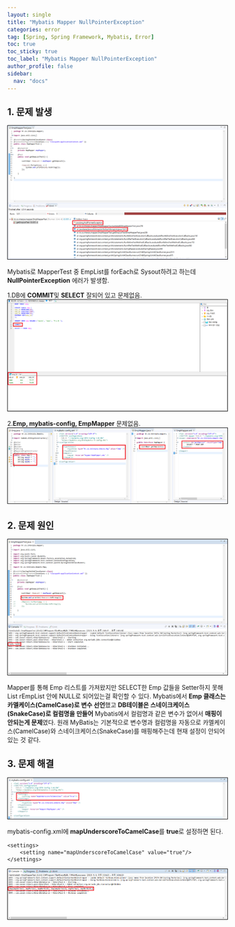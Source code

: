 ```yaml
---
layout: single
title: "Mybatis Mapper NullPointerException"
categories: error
tag: [Spring, Spring Framework, Mybatis, Error]
toc: true
toc_sticky: true
toc_label: "Mybatis Mapper NullPointerException"
author_profile: false
sidebar:
  nav: "docs"
---
```


## 1. 문제 발생

<img src="/images/2023-09-06-17th/image-20230906112908092.png" alt="image-20230906112908092" style="border:1px solid black;"/>

Mybatis로 MapperTest 중 EmpList를 forEach로 Sysout하려고 하는데 **NullPointerException** 에러가 발생함.

1.DB에 **COMMIT**및 **SELECT** 잘되어 있고 문제없음.
<img src="/images/2023-09-06-17th/image-20230906114327701.png" alt="image-20230906114327701" style="border:1px solid black;"/>

2.**Emp, mybatis-config, EmpMapper** 문제없음.
<img src="/images/2023-09-06-17th/image-20230906114957431.png" alt="image-20230906114957431" style="border:1px solid black;"/>

## 2. 문제 원인

<img src="/images/2023-09-06-17th/image-20230906144755784.png" alt="image-20230906144755784" style="border:1px solid black;"/>

Mapper를 통해 Emp 리스트를 가져왔지만 SELECT한 Emp 값들을 Setter하지 못해 List<Emp> rEmpList 안에 NULL로 되어있는걸 확인할 수 있다.
Mybatis에서 **Emp 클래스는 카멜케이스(CamelCase)로 변수 선언**했고 **DB테이블은 스네이크케이스(SnakeCase)로 컬럼명을 만들어** Mybatis에서 컬럼명과 같은 변수가 없어서 **매핑이 안되는게 문제**였다.
원래 MyBatis는 기본적으로 변수명과 컬럼명을 자동으로 카멜케이스(CamelCase)와  스네이크케이스(SnakeCase)를 매핑해주는데 현재 설정이 안되어있는 것 같다.

## 3. 문제 해결

<img src="/images/2023-09-06-17th/image-20230906151307274.png" alt="image-20230906151307274" style="border:1px solid black;"/>

mybatis-config.xml에 **mapUnderscoreToCamelCase**를 **true**로 설정하면 된다.

```
<settings>
    <setting name="mapUnderscoreToCamelCase" value="true"/>
</settings> 
```

<img src="/images/2023-09-06-17th/image-20230906151458811.png" alt="image-20230906151458811" style="border:1px solid black;" />